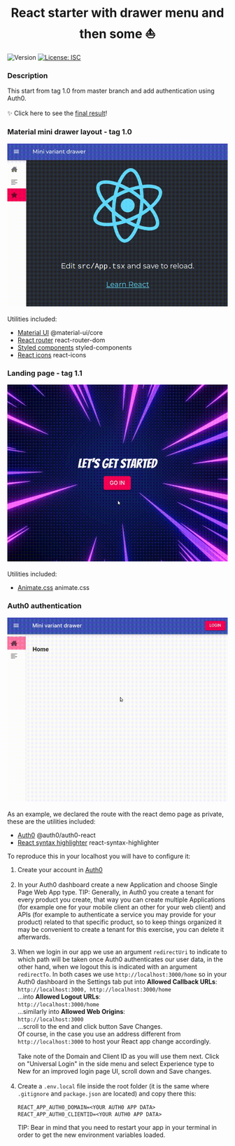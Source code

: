 <h1 align="center">React starter with drawer menu and then some ⛵</h1>
<p>
  <img alt="Version" src="https://img.shields.io/badge/version-1.0.0-blue.svg?cacheSeconds=2592000" />
  <a href="#" target="_blank">
    <img alt="License: ISC" src="https://img.shields.io/badge/License-ISC-yellow.svg" />
  </a>
</p>

### Description

This start from tag 1.0 from master branch and add authentication using Auth0.<br /><br />
✨ Click here to see the <a href="https://5f7141ce3200800007edadc2--react-starter-s4nt14go.netlify.app" target="_blank">final result</a>! 
### Material mini drawer layout - tag 1.0<br />
![tag 1.0](./demo/tag1.gif)<br /><br />
Utilities included:
* [Material UI](https://material-ui.com) @material-ui/core
* [React router](https://reactrouter.com/web) react-router-dom
* [Styled components](https://styled-components.com) styled-components
* [React icons](https://react-icons.netlify.com) react-icons

### Landing page - tag 1.1<br />
![tag 1.1](./demo/tag1.1.gif)<br /><br />
Utilities included:
* [Animate.css](https://animate.style) animate.css

### Auth0 authentication<br />
![final](./demo/final.gif)<br /><br />
As an example, we declared the route with the react demo page as private, these are the utilities included:
* [Auth0](https://auth0.com) @auth0/auth0-react
* [React syntax highlighter](https://github.com/react-syntax-highlighter/react-syntax-highlighter) react-syntax-highlighter

To reproduce this in your localhost you will have to configure it:
1. Create your account in [Auth0](https://auth0.com)<br /><br />
1. In your Auth0 dashboard create a new Application and choose Single Page Web App type. TIP: Generally, in Auth0 you create a tenant for every product you create, that way you can create multiple Applications (for example one for your mobile client an other for your web client) and APIs (for example to authenticate a service you may provide for your product) related to that specific product, so to keep things organized it may be convenient to create a tenant for this exercise, you can delete it afterwards.<br /><br />
1. When we login in our app we use an argument `redirectUri` to indicate to which path will be taken once Auth0 authenticates our user data, in the other hand, 
when we logout this is indicated with an argument `redirectTo`. In both cases we use `http://localhost:3000/home` so in your Auth0 dashboard in the Settings tab put into **Allowed Callback URLs**:<br />
 `http://localhost:3000, http://localhost:3000/home`<br />
 ...into **Allowed Logout URLs**:<br />
 `http://localhost:3000/home`<br />
 ...similarly into **Allowed Web Origins**:<br /> 
  `http://localhost:3000`<br />
  ...scroll to the end and click button Save Changes.<br />
Of course, in the case you use an address different from `http://localhost:3000` to host your React app change accordingly.<br />  
Take note of the Domain and Client ID as you will use them next. Click on "Universal Login" in the side menu and select Experience type to New for an improved login page UI, scroll down and Save changes.<br /><br />
1. Create a `.env.local` file inside the root folder (it is the same where `.gitignore` and `package.json` are located) and copy there this:<br/>
    ```shell script
    REACT_APP_AUTH0_DOMAIN=<YOUR AUTH0 APP DATA>
    REACT_APP_AUTH0_CLIENTID=<YOUR AUTH0 APP DATA>
    ```
    TIP: Bear in mind that you need to restart your app in your terminal in order to get the new environment variables loaded.

